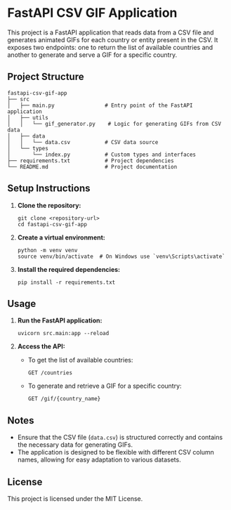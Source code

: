 # FastAPI CSV GIF Application

This project is a FastAPI application that reads data from a CSV file and generates animated GIFs for each country or entity present in the CSV. It exposes two endpoints: one to return the list of available countries and another to generate and serve a GIF for a specific country.

## Project Structure

```
fastapi-csv-gif-app
├── src
│   ├── main.py                # Entry point of the FastAPI application
│   ├── utils
│   │   └── gif_generator.py    # Logic for generating GIFs from CSV data
│   ├── data
│   │   └── data.csv           # CSV data source
│   └── types
│       └── index.py           # Custom types and interfaces
├── requirements.txt           # Project dependencies
└── README.md                  # Project documentation
```

## Setup Instructions

1. **Clone the repository:**
   ```
   git clone <repository-url>
   cd fastapi-csv-gif-app
   ```

2. **Create a virtual environment:**
   ```
   python -m venv venv
   source venv/bin/activate  # On Windows use `venv\Scripts\activate`
   ```

3. **Install the required dependencies:**
   ```
   pip install -r requirements.txt
   ```

## Usage

1. **Run the FastAPI application:**
   ```
   uvicorn src.main:app --reload
   ```

2. **Access the API:**
   - To get the list of available countries:
     ```
     GET /countries
     ```
   - To generate and retrieve a GIF for a specific country:
     ```
     GET /gif/{country_name}
     ```

## Notes

- Ensure that the CSV file (`data.csv`) is structured correctly and contains the necessary data for generating GIFs.
- The application is designed to be flexible with different CSV column names, allowing for easy adaptation to various datasets.

## License

This project is licensed under the MIT License.